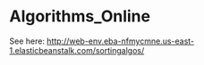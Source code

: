 # Algorithms_Online

See here:
http://web-env.eba-nfmycmne.us-east-1.elasticbeanstalk.com/sortingalgos/
